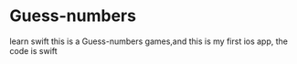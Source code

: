 # Guess-numbers
learn swift
this is a Guess-numbers games,and this is my first ios app, the code is swift

